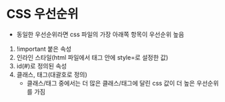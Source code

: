 # CSS 우선순위

- 동일한 우선순위라면 css 파일의 가장 아래쪽 항목이 우선순위 높음

1. \!important 붙은 속성
2. 인라인 스타일(html 파일에서 태그 안에 style=로 설정한 값)
3. id(\#)로 정의된 속성
4. 클래스, 태그(대괄호로 정의)
    - 클래스/태그 중에서는 더 많은 클래스/태그에 달린 css 값이 더 높은 우선순위를 가짐